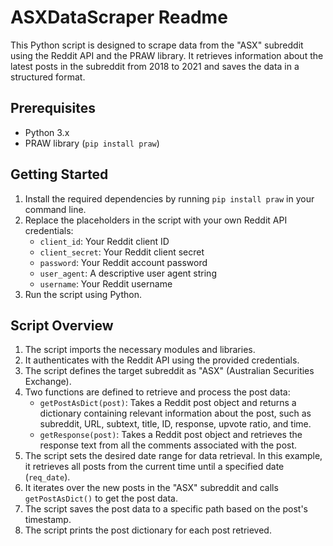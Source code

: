 # ASXDataScraper Readme

This Python script is designed to scrape data from the "ASX" subreddit using the Reddit API and the PRAW library. It retrieves information about the latest posts in the subreddit from 2018 to 2021 and saves the data in a structured format.

## Prerequisites
- Python 3.x
- PRAW library (`pip install praw`)

## Getting Started
1. Install the required dependencies by running `pip install praw` in your command line.
2. Replace the placeholders in the script with your own Reddit API credentials:
   - `client_id`: Your Reddit client ID
   - `client_secret`: Your Reddit client secret
   - `password`: Your Reddit account password
   - `user_agent`: A descriptive user agent string
   - `username`: Your Reddit username
3. Run the script using Python.

## Script Overview
1. The script imports the necessary modules and libraries.
2. It authenticates with the Reddit API using the provided credentials.
3. The script defines the target subreddit as "ASX" (Australian Securities Exchange).
4. Two functions are defined to retrieve and process the post data:
   - `getPostAsDict(post)`: Takes a Reddit post object and returns a dictionary containing relevant information about the post, such as subreddit, URL, subtext, title, ID, response, upvote ratio, and time.
   - `getResponse(post)`: Takes a Reddit post object and retrieves the response text from all the comments associated with the post.
5. The script sets the desired date range for data retrieval. In this example, it retrieves all posts from the current time until a specified date (`req_date`).
6. It iterates over the new posts in the "ASX" subreddit and calls `getPostAsDict()` to get the post data.
7. The script saves the post data to a specific path based on the post's timestamp.
8. The script prints the post dictionary for each post retrieved.
